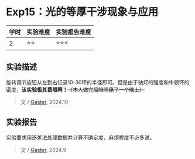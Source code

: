 # Exp15：光的等厚干涉现象与应用

| 学时 | 实验难度 | 实验报告难度 |
|------|---------|------------|
| 2 | ⭐⭐ | ⭐⭐⭐ |

## 实验描述

旋转调节旋钮从左到右记录10-30环的半径即可。但是由于钠灯的强度和牛顿环的密度，**该实验极其费眼睛！**~~（本人做完后眼睛痛了一个晚上）~~

> 文 / [Gaster](https://github.com/WDGaster703/), 2024.10

## 实验报告

实验要求用逐差法处理数据并计算不确定度，麻烦程度不必多说。

> 文 / [Gaster](https://github.com/WDGaster703/), 2024.9